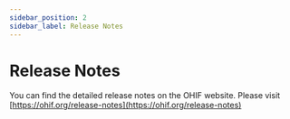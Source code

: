 ```yaml
---
sidebar_position: 2
sidebar_label: Release Notes
---
```


# Release Notes



You can find the detailed release notes on the OHIF website. Please visit [https://ohif.org/release-notes](https://ohif.org/release-notes)
